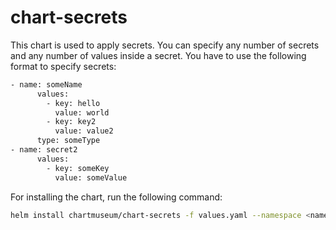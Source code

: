 # chart-secrets

This chart is used to apply secrets. You can specify any number of secrets and any number of values inside a secret. You have to use the following format to specify secrets:

```bash
- name: someName
      values:
        - key: hello
          value: world
        - key: key2
          value: value2
      type: someType
- name: secret2
      values:
        - key: someKey
          value: someValue
```

For installing the chart, run the following command:

```bash
helm install chartmuseum/chart-secrets -f values.yaml --namespace <namespace-name> --name <name>
```